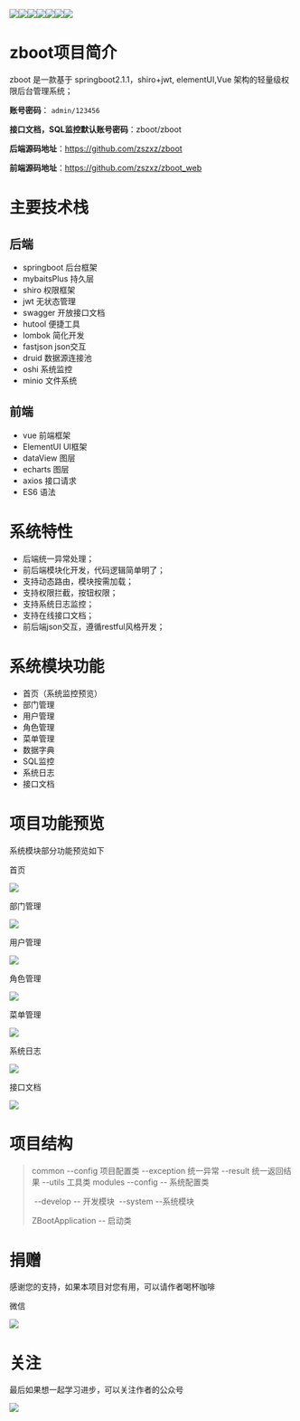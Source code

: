 ![](https://img.shields.io/badge/zszxz-springboot-orange)![](https://img.shields.io/badge/-mybatisPlus-blue)![](https://img.shields.io/badge/-minio-yellowgreen)![](https://img.shields.io/badge/-shiro-lightgrey)![](https://img.shields.io/badge/-vue-green)![](https://img.shields.io/badge/-elementUI-red)![](https://img.shields.io/badge/-echarts-brightgreen)

# zboot项目简介

zboot 是一款基于 springboot2.1.1，shiro+jwt, elementUI,Vue 架构的轻量级权限后台管理系统；

**账号密码**： `admin/123456`

**接口文档，SQL监控默认账号密码**：zboot/zboot

**后端源码地址**：https://github.com/zszxz/zboot

**前端源码地址**：https://github.com/zszxz/zboot_web

# 主要技术栈

## 后端

- springboot 后台框架
- mybaitsPlus 持久层
- shiro 权限框架
- jwt 无状态管理
- swagger 开放接口文档
- hutool  便捷工具
- lombok  简化开发
- fastjson json交互
- druid 数据源连接池
- oshi 系统监控
- minio 文件系统

## 前端

- vue 前端框架
- ElementUI UI框架
- dataView 图层
- echarts 图层
- axios 接口请求
- ES6 语法



# 系统特性

- 后端统一异常处理；
- 前后端模块化开发，代码逻辑简单明了；
- 支持动态路由，模块按需加载；
- 支持权限拦截，按钮权限；
- 支持系统日志监控；
- 支持在线接口文档；
- 前后端json交互，遵循restful风格开发；

# 系统模块功能

- 首页（系统监控预览）
- 部门管理
- 用户管理
- 角色管理
- 菜单管理
- 数据字典
- SQL监控
- 系统日志
- 接口文档

# 项目功能预览

系统模块部分功能预览如下

首页

![](https://gitee.com/lsc180/images/raw/master/img/20201125085900.png)

部门管理

![](https://gitee.com/lsc180/images/raw/master/img/20201125085947.png)

用户管理

![](https://gitee.com/lsc180/images/raw/master/img/20201125091129.png)

角色管理

![](https://gitee.com/lsc180/images/raw/master/img/20201125091158.png)



菜单管理

![](https://gitee.com/lsc180/images/raw/master/img/20201125091307.png)



系统日志

![](https://gitee.com/lsc180/images/raw/master/img/20201125091351.png)

接口文档

![](https://gitee.com/lsc180/images/raw/master/img/20201125091441.png)

# 项目结构

> common
> 	--config 项目配置类
> 	--exception  统一异常
> 	--result  统一返回结果
> 	--utils  工具类
> modules
> 	--config  -- 系统配置类
>
> ​	--develop  -- 开发模块
> ​	--system  --系统模块 
>
> ZBootApplication -- 启动类



# 捐赠

感谢您的支持，如果本项目对您有用，可以请作者喝杯咖啡

微信

![](https://gitee.com/lsc180/images/raw/master/img/wechat_code.jpg)

# 关注

最后如果想一起学习进步，可以关注作者的公众号

![](https://gitee.com/lsc180/images/raw/master/img/zszxz.jpg)